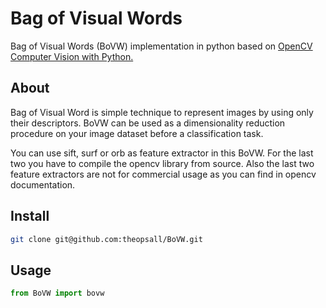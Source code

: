 # Bag of Visual Words
Bag of Visual Words (BoVW) implementation in python based on [
OpenCV Computer Vision with Python.](https://www.packtpub.com/product/opencv-computer-vision-with-python/9781782163923)

## About
Bag of Visual Word is simple technique to represent images by using only their descriptors. BoVW can be used as a dimensionality reduction procedure on your image dataset before a classification task.

You can use sift, surf or orb as feature extractor in this BoVW. For the last two you have to compile the opencv library from source. Also the last two feature extractors are not for commercial usage as you can find in opencv documentation.

## Install
```bash
git clone git@github.com:theopsall/BoVW.git
```

## Usage

```python
from BoVW import bovw


```


